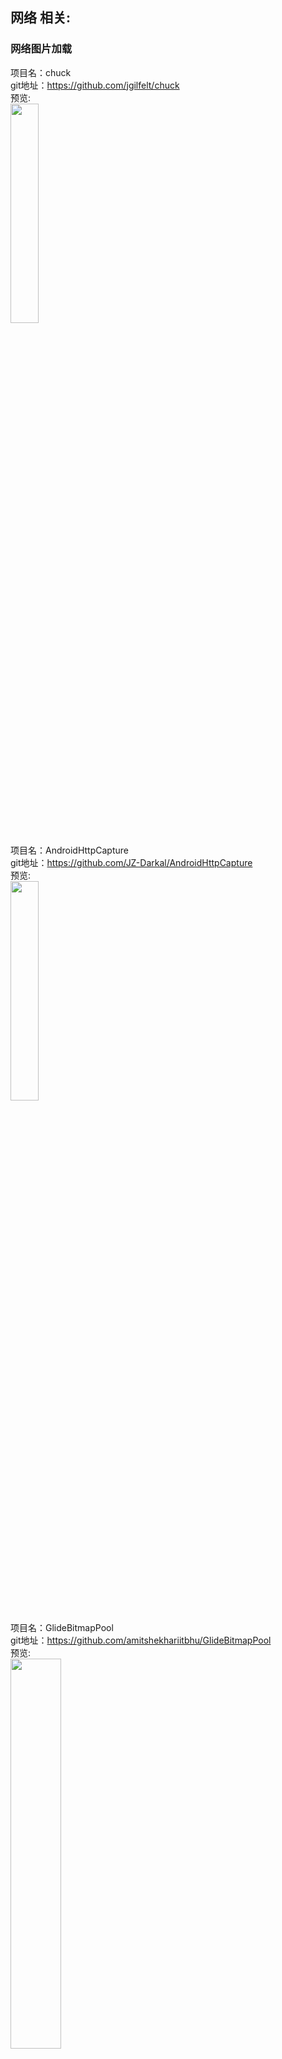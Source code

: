 ## 网络 相关:<br>







### 网络图片加载 <br>







项目名：chuck<br>
git地址：https://github.com/jgilfelt/chuck<br>
预览:<br>
<img src="https://github.com/jgilfelt/chuck/raw/master/assets/chuck.gif" width="30%"/>

项目名：AndroidHttpCapture<br>
git地址：https://github.com/JZ-Darkal/AndroidHttpCapture<br>
预览:<br>
<img src="https://camo.githubusercontent.com/de9a8164ae568b36825852bf924b7485c3e9eea2/68747470733a2f2f7777772e6461726b616c2e636e2f696d67642e7068703f7372633d2f323031362f30392f576563686174494d4737372e6a7065672677696474683d333530" width="30%"/>

项目名：GlideBitmapPool<br>
git地址：https://github.com/amitshekhariitbhu/GlideBitmapPool<br>
预览:<br>
<img src="https://raw.githubusercontent.com/amitshekhariitbhu/GlideBitmapPool/master/assets/gcsamplelog.png" width="40%"/>

项目名：glide<br>
git地址：https://github.com/bumptech/glide<br>
预览:<br>
<img src="https://github.com/bumptech/glide/raw/master/static/glide_logo.png" width="30%" />

项目名：picasso<br>
git地址：https://github.com/square/picasso<br>
预览:<br>
<img src="https://github.com/square/picasso/raw/master/website/static/sample.png" width="30%" />

项目名：picasso-transformations<br>
git地址：https://github.com/wasabeef/picasso-transformations<br>
解释：<br>
An Android transformation library providing a variety of image transformations for Picasso<br>
预览:<br>
<img src="https://github.com/wasabeef/picasso-transformations/raw/master/art/demo.gif" width="30%" />

项目名：glide-transformations<br>
git地址：https://github.com/wasabeef/glide-transformations<br>
解释：<br>
An Android transformation library providing a variety of image transformations for Glide<br>
预览:<br>
<img src="https://github.com/wasabeef/glide-transformations/raw/master/art/demo.gif" width="30%" />









### 网络请求<br>



项目名：HttpCanary<br>
git地址：https://github.com/MegatronKing/HttpCanary<br>
预览:<br>
<img src="https://github.com/MegatronKing/HttpCanary/raw/master/assets/main_screenshot.png" width="30%"/>

项目名：XHttp2<br>
git地址：https://github.com/xuexiangjys/XHttp2<br>
预览:<br>
<img src="https://github.com/xuexiangjys/XHttp2/raw/master/img/demo.gif" width="50%"/>

项目名：chuck<br>
git地址：https://github.com/jgilfelt/chuck<br>
预览:<br>
<img src="https://github.com/jgilfelt/chuck/raw/master/assets/chuck.gif" width="30%"/>


项目名：update<br>
git地址：https://github.com/czy1121/update<br>
预览:<br>
<img src="https://github.com/czy1121/update/raw/master/screenshot1.png" width="30%" /><br>
解释：<br>
清晰灵活简单易用的应用更新库<br>

项目名：OkLog<br>
git地址：https://github.com/simonpercic/OkLog<br>
预览:<br>
<img src="https://raw.githubusercontent.com/simonpercic/OkLog/develop/art/oklog.gif" width="30%" /><br>
解释：<br>
Response logging interceptor for OkHttp. Logs a url link with url-encoded response for every OkHttp call. https://medium.com/@simonpercic/effortless-network-response-logging-on-android-cedf0ebbdae1<br>

项目名：Android-Download-Manager-Pro<br>
git地址：https://github.com/majidgolshadi/Android-Download-Manager-Pro<br>
预览:<br>
<img src="https://github.com/majidgolshadi/Android-Download-Manager-Pro/raw/master/docs/images/states.jpg" width="30%" />
解释：<br>
Android/Java download manager library help you to download files in parallel mechanism in some chunks<br>

项目名：android-async-http<br>
git地址：https://github.com/loopj/android-async-http<br>
解释：<br>
An Asynchronous HTTP Library for Android http://loopj.com/android-async-http/<br>

项目名：socket.io-client-java<br>
git地址：https://github.com/socketio/socket.io-client-java<br>
解释：<br>
Full-featured Socket.IO Client Library for Java, which is compatible with Socket.IO v1.0 and later<br>

项目名：Novate<br>
git地址：https://github.com/NeglectedByBoss/Novate<br>
解释：<br>
A safety client by Https for android, (Android线程安全http请求库)<br>




项目名：FileDownloader<br>
git地址：https://github.com/lingochamp/FileDownloader<br>
解释：<br>
Multitask、Breakpoint-resume、High-concurrency、Simple to use、Single/NotSingle-process<br>
预览:<br>
<img src="https://github.com/lingochamp/FileDownloader/raw/master/art/parallel_tasks_demo.gif" width="30%" />




项目名：Thunder<br>
git地址：https://github.com/qiugang/Thunder<br>
解释:<br>
OkHttp with UIThread and lifecycle safety callback<br>


项目名：MultiType<br>
git地址：https://github.com/drakeet/MultiType<br>
解释:<br>
A great Android library to retrofit multiple item view types<br>
预览:<br>
<img src="https://github.com/drakeet/MultiType/raw/master/art/screenshot-bilibili.png" width="30%" /><br>

项目名：Fast-Android-Networking<br>
git地址：https://github.com/amitshekhariitbhu/Fast-Android-Networking<br>
解释:<br>
A Complete Fast Android Networking Library that also support HTTP/2 <br>
预览:<br>
<img src="https://raw.githubusercontent.com/amitshekhariitbhu/Fast-Android-Networking/master/assets/androidnetworking.png" width="30%" />

项目名：okhttp-idling-resource<br>
git地址：https://github.com/JakeWharton/okhttp-idling-resource<br>
解释:<br>
An Espresso IdlingResource for OkHttp <br>

项目名：KakaCache-RxJava<br>
git地址：https://github.com/LittleFriendsGroup/KakaCache-RxJava<br>
解释:<br>
Android中网络请求及图片加载的缓存处理框架<br>

项目名：OkCacheControl<br>
git地址：https://github.com/ncornette/OkCacheControl<br>
解释:<br>
Helper class to configure cache behaviour of OkHttp client and Retrofit <br>

项目名：SaveVolley<br>
git地址：https://github.com/CaMnter/SaveVolley<br>
解释:<br>
Save volley from anything, By Agera to save. Thus, derived the AgeraVolley . (｡>﹏<｡) <br>

项目名：NoHttp<br>
git地址：https://github.com/yanzhenjie/NoHttp<br>
解释:<br>
NoHttp是专门做Android网络请求与下载的框架 <br>

项目名：KakaCache<br>
git地址：https://github.com/LittleFriendsGroup/KakaCache<br>
预览:<br>
无 <br>

项目名：okhttp<br>
git地址：https://github.com/square/okhttp<br>
预览:<br>
无 <br>

项目名：okhttp-OkGo<br>
git地址：https://github.com/jeasonlzy/okhttp-OkGo<br>
预览:<br>
<img src="https://github.com/jeasonlzy/Screenshots/raw/master/okgo/demo8.gif" width="30%" />



项目名：MultiThreadDownload<br>
git地址：https://github.com/Aspsine/MultiThreadDownload<br>
预览:<br>
<img src="https://github.com/Aspsine/MultiThreadDownload/raw/master/art/pic1.png" width="30%" />

项目名：RetrofitRxCache<br>
git地址：https://github.com/cpoopc/RetrofitRxCache<br>
解释:<br>
trans normal Observable into Observable with cache,support retrofit<br>

项目名：YoutubeDown<br>
git地址：https://github.com/dodola/YoutubeDown<br>
预览:<br>
<img src="https://github.com/dodola/YoutubeDown/raw/master/imgs/img1.png" width="30%" />


